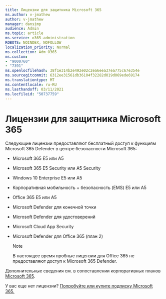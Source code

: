 ```yaml
---
title: Лицензии для защитника Microsoft 365
ms.author: v-jmathew
author: v-jmathew
manager: dansimp
audience: Admin
ms.topic: article
ms.service: o365-administration
ROBOTS: NOINDEX, NOFOLLOW
localization_priority: Normal
ms.collection: Adm_O365
ms.custom:
- "9000760"
- "7391"
ms.openlocfilehash: 38f1e314b2e492e02c2ea6eea37ea775c67e354e
ms.sourcegitcommit: 6312ee31561db36104f32282d019d069ede69174
ms.translationtype: MT
ms.contentlocale: ru-RU
ms.lasthandoff: 03/11/2021
ms.locfileid: "50737759"
---
```

# <a name="licenses-for-microsoft-365-defender"></a>Лицензии для защитника Microsoft 365

Следующие лицензии предоставляют бесплатный доступ к функциям Microsoft 365 Defender в центре безопасности Microsoft 365:

- Microsoft 365 E5 или A5
- Microsoft 365 E5 Security или A5 Security
- Windows 10 Enterprise E5 или A5
- Корпоративная мобильность + безопасность (EMS) E5 или A5
- Office 365 E5 или A5
- Microsoft Defender для конечной точки
- Microsoft Defender для удостоверений
- Microsoft Cloud App Security
- Microsoft Defender для Office 365 (план 2)

    > [!NOTE]
    > В настоящее время пробные лицензии для Office 365 не предоставляют доступ к Microsoft 365 Defender.

Дополнительные сведения см. в сопоставлении корпоративных планов [Microsoft 365](https://go.microsoft.com/fwlink/?linkid=2143458).

У вас еще нет лицензии? [Попробуйте или купите подписку Microsoft 365.](https://go.microsoft.com/fwlink/?linkid=2143625)
